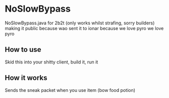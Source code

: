 # NoSlowBypass
NoSlowBypass.java for 2b2t (only works whilst strafing, sorry builders) making it public because wao sent it to ionar because we love pyro we love pyro
## How to use
Skid this into your shitty client, build it, run it
## How it works
Sends the sneak packet when you use item (bow food potion)
